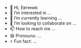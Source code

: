 - 👋 Hi, Евгения
- 👀 I’m interested in ...
- 🌱 I’m currently learning ...
- 💞️ I’m looking to collaborate on ...
- 📫 How to reach me ...
- 😄 Pronouns: ...
- ⚡ Fun fact: ...

<!---
EvSerTara/EvSerTara is a ✨ special ✨ repository because its `README.md` (this file) appears on your GitHub profile.
You can click the Preview link to take a look at your changes.
--->
